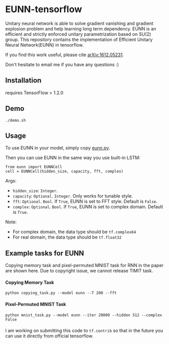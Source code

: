 # EUNN-tensorflow

Unitary neural network is able to solve gradient vanishing and gradient explosion problem and help learning long term dependency. EUNN is an efficient and strictly enforced unitary parametrization based on SU(2) group. This repository contains the implementation of Efficient Unitary Neural Network(EUNN) in tensorflow. 

If you find this work useful, please cite [arXiv:1612.05231](https://arxiv.org/pdf/1612.05231.pdf). 

Don't hesitate to email me if you have any questions :)

## Installation

requires TensorFlow > 1.2.0

## Demo

```
./demo.sh
```

## Usage

To use EUNN in your model, simply copy [eunn.py](https://github.com/jingli9111/EUNN-tensorflow/blob/master/eunn.py).

Then you can use EUNN in the same way you use built-in LSTM:
```
from eunn import EUNNCell
cell = EUNNCell(hidden_size, capacity, fft, complex)
```
Args:
- `hidden_size`: `Integer`.
- `capacity`: `Optional`. `Integer`. Only works for tunable style.
- `fft`: `Optional`. `Bool`. If `True`, EUNN is set to FFT style. Default is `False`.
- `complex`: `Optional`. `Bool`. If `True`, EUNN is set to complex domain. Default is `True`.

Note:
- For complex domain, the data type should be `tf.complex64`
- For real domain, the data type should be `tf.float32`


## Example tasks for EUNN
Copying memory task and pixel-permuted MNIST task for RNN in the paper are shown here. 
Due to copyright issue, we cannot release TIMIT task.

#### Copying Memory Task
```
python copying_task.py --model eunn --T 200 --fft
```


#### Pixel-Permuted MNIST Task
```
python mnist_task.py --model eunn --iter 20000 --hidden 512 --complex False 
```

####

I am working on submitting this code to `tf.contrib` so that in the future you can use it directly from official tensorflow.

